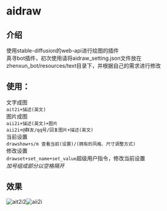# aidraw
## 介绍
使用stable-diffusion的web-api进行绘图的插件  
真寻bot插件，初次使用请将aidraw_setting.json文件放在zhenxun_bot/resources/text目录下，并根据自己的需求进行修改  
## 使用：
文字成图  
`ait2i+描述(英文)`  
图片成图  
`aii2i+描述(英文)+图片`  
`aii2i+@群友/qq号/回复图片+描述(英文)`  
当前设置  
`drawshow+s/m 查看当前(设置)/(拥有的风格、尺寸调整方式)`  
修改设置  
`drawset+set_name+set_value`超级用户指令，修改当前设置  
*加号组成部分以空格隔开*  
## 效果
![ait2i2](https://user-images.githubusercontent.com/86911121/196038738-54b731a4-e4a1-46b5-a8bc-867052a11365.PNG)![aii2i](https://user-images.githubusercontent.com/86911121/196038740-8faaf66d-64e1-4d0f-9745-ae27fc802b50.PNG)  
